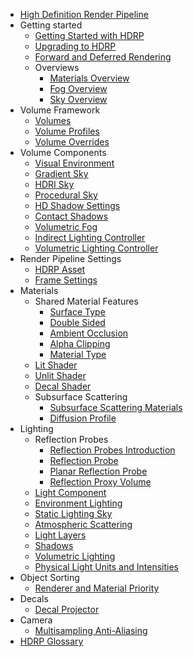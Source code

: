 * [High Definition Render Pipeline](index)
* Getting started
  * [Getting Started with HDRP](Getting-started-with-HDRP)
  * [Upgrading to HDRP](Upgrading-To-HDRP)
  * [Forward and Deferred Rendering](Forward-And-Deferred-Rendering)
  * Overviews
    * [Materials Overview](Materials-Shaders-Overview)
    * [Fog Overview](Fog-Overview)
    * [Sky Overview](Sky-Overview)
* Volume Framework
  * [Volumes](Volumes)
  * [Volume Profiles](Volume-Profile)
  * [Volume Overrides](Volume-Components)
* Volume Components
  * [Visual Environment](Visual-Environment)
  * [Gradient Sky](Gradient-Sky)
  * [HDRI Sky](HDRI-Sky)
  * [Procedural Sky](Procedural-Sky)
  * [HD Shadow Settings](HD-Shadow-Settings)
  * [Contact Shadows](Contact-Shadows)
  * [Volumetric Fog](Volumetric-Fog)
  * [Indirect Lighting Controller](Indirect-Lighting-Controller)
  * [Volumetric Lighting Controller](Volumetric-Lighting-Controller)
* Render Pipeline Settings
  * [HDRP Asset](HDRP-Asset)
  * [Frame Settings](Frame-Settings)
* Materials
  * Shared Material Features
    * [Surface Type](Surface-Type)
    * [Double Sided](Double-Sided)
    * [Ambient Occlusion](Ambient-Occlusion)
    * [Alpha Clipping](Alpha-Clipping)
    * [Material Type](Material-Type)
  * [Lit Shader](Lit-Shader)
  * [Unlit Shader](Unlit-Shader)
  * [Decal Shader](Decal-Shader)
  * Subsurface Scattering
    * [Subsurface Scattering Materials](Subsurface-Scattering)
    * [Diffusion Profile](Diffusion-Profile)
* Lighting
  * Reflection Probes
    * [Reflection Probes Introduction](Reflection-Probes-Intro)
    * [Reflection Probe](Reflection-Probe)
    * [Planar Reflection Probe](Planar-Reflection-Probe)
    * [Reflection Proxy Volume](Reflection-Proxy-Volume)
  * [Light Component](Light-Component)
  * [Environment Lighting](Environment-Lighting)
  * [Static Lighting Sky](Static-Lighting-Sky)
  * [Atmospheric Scattering](Atmospheric-Scattering)
  * [Light Layers](Light-Layers.html)
  * [Shadows](Shadows)
  * [Volumetric Lighting](Volumetric-Lighting)
  * [Physical Light Units and Intensities](Physical-Light-Units)
* Object Sorting
  * [Renderer and Material Priority](Renderer-And-Material-Priority)
* Decals
  * [Decal Projector](Decal-Projector)
* Camera
  * [Multisampling Anti-Aliasing](MSAA)
* [HDRP Glossary](Glossary)

